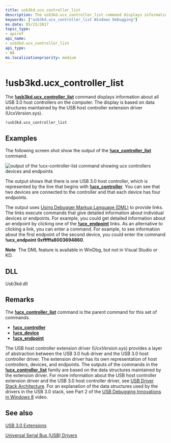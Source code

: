 ```yaml
---
title: usb3kd.ucx_controller_list
description: The usb3kd.ucx_controller_list command displays information about all USB 3.0 host controllers on the computer. The display is based on data structures maintained by UcxVersion.sys.
keywords: ["usb3kd.ucx_controller_list Windows Debugging"]
ms.date: 05/23/2017
topic_type:
- apiref
api_name:
- usb3kd.ucx_controller_list
api_type:
- NA
ms.localizationpriority: medium
---
```


# !usb3kd.ucx\_controller\_list


The [**!usb3kd.ucx\_controller\_list**](-usb3kd-device-info.md) command displays information about all USB 3.0 host controllers on the computer. The display is based on data structures maintained by the USB host controller extension driver (Ucx*Version*.sys).

```dbgcmd
!usb3kd.ucx_controller_list
```

## <span id="Examples"></span><span id="examples"></span><span id="EXAMPLES"></span>Examples


The following screen shot show the output of the [**!ucx\_controller\_list**](-usb3kd-device-info.md) command.

![output of the !ucx\-controller\-list command showing ucx controllers devices and endpoints](images/ucxcontrollerlist01.png)

The output shows that there is one USB 3.0 host controller, which is represented by the line that begins with [**!ucx\_controller**](-usb3kd-ucx-controller.md). You can see that two devices are connected to the controller and that each device has four endpoints.

The output uses [Using Debugger Markup Language (DML)](debugger-markup-language-commands.md) to provide links. The links execute commands that give detailed information about individual devices or endpoints. For example, you could get detailed information about an endpoint by clicking one of the [**!ucx\_endpoint**](-usb3kd-ucx-endpoint.md) links. As an alternative to clicking a link, you can enter a command. For example, to see information about the first endpoint of the second device, you could enter the command **!ucx\_endpoint 0xfffffa8003694860**.

**Note**  The DML feature is available in WinDbg, but not in Visual Studio or KD.

 

## <span id="DLL"></span><span id="dll"></span>DLL


Usb3kd.dll

## Remarks

The [**!ucx\_controller\_list**](-usb3kd-device-info.md) command is the parent command for this set of commands.

-   [**!ucx\_controller**](-usb3kd-ucx-controller.md)
-   [**!ucx\_device**](-usb3kd-ucx-device.md)
-   [**!ucx\_endpoint**](-usb3kd-ucx-endpoint.md)

The USB host controller extension driver (Ucx*Version*.sys) provides a layer of abstraction between the USB 3.0 hub driver and the USB 3.0 host controller driver. The extension driver has its own representation of host controllers, devices, and endpoints. The outputs of the commands in the [**!ucx\_controller\_list**](-usb3kd-device-info.md) family are based on the data structures maintained by the extension driver. For more information about the USB host controller extension driver and the USB 3.0 host controller driver, see [USB Driver Stack Architecture](../usbcon/usb-3-0-driver-stack-architecture.md). For an explanation of the data structures used by the drivers in the USB 3.0 stack, see Part 2 of the [USB Debugging Innovations in Windows 8](https://channel9.msdn.com/Events/BUILD/BUILD2011/HW-258P) video.

## <span id="see_also"></span>See also


[USB 3.0 Extensions](usb-3-extensions.md)

[Universal Serial Bus (USB) Drivers](../usbcon/index.md)

 

